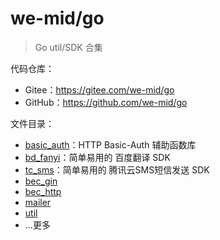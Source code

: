 # we-mid/go

> Go util/SDK 合集

代码仓库：

- Gitee：https://gitee.com/we-mid/go
- GitHub：https://github.com/we-mid/go

文件目录：

- [basic_auth](./basic_auth)：HTTP Basic-Auth 辅助函数库
- [bd_fanyi](./bd_fanyi)：简单易用的 百度翻译 SDK
- [tc_sms](./tc_sms)：简单易用的 腾讯云SMS短信发送 SDK
- [bec_gin](./bec_gin)
- [bec_http](./bec_http)
- [mailer](./mailer)
- [util](./util)
- ...更多
